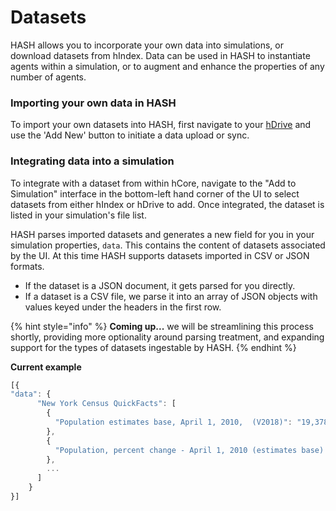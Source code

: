 # Datasets

HASH allows you to incorporate your own data into simulations, or download datasets from hIndex. Data can be used in HASH to instantiate agents within a simulation, or to augment and enhance the properties of any number of agents.

### Importing your own data in HASH

To import your own datasets into HASH, first navigate to your [hDrive](https://hash.ai/drive) and use the 'Add New' button to initiate a data upload or sync.

### Integrating data into a simulation

To integrate with a dataset from within hCore, navigate to the "Add to Simulation" interface in the bottom-left hand corner of the UI to select datasets from either hIndex or hDrive to add. Once integrated, the dataset is listed in your simulation's file list.

HASH parses imported datasets and generates a new field for you in your simulation properties, `data`. This contains the content of datasets associated by the UI. At this time HASH supports datasets imported in CSV or JSON formats.

* If the dataset is a JSON document, it gets parsed for you directly.
* If a dataset is a CSV file, we parse it into an array of JSON objects with values keyed under the headers in the first row.

{% hint style="info" %}
**Coming up...** we will be streamlining this process shortly, providing more optionality around parsing treatment, and expanding support for the types of datasets ingestable by HASH.
{% endhint %}

**Current example**

```javascript
[{
"data": {
      "New York Census QuickFacts": [
        {
          "Population estimates base, April 1, 2010,  (V2018)": "19,378,124"
        },
        {
          "Population, percent change - April 1, 2010 (estimates base) to July 1, 2018,  (V2018)": "0.80%"
        },
        ...
      ]
    }
}]
```

